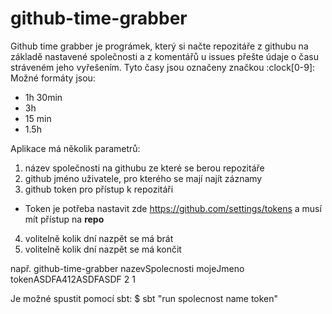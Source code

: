 # github-time-grabber

Github time grabber je prográmek, který si načte repozitáře z githubu na základě nastavené společnosti a z komentářů u issues přešte údaje o času stráveném jeho vyřešením. Tyto časy jsou označeny značkou :clock[0-9]:
Možné formáty jsou:
- 1h 30min
- 3h
- 15 min
- 1.5h

Aplikace má několik parametrů:
 1. název společnosti na githubu ze které se berou repozitáře
 2. github jméno uživatele, pro kterého se mají najít záznamy
 3. github token pro přístup k repozitáři
  - Token je potřeba nastavit zde https://github.com/settings/tokens a musí mít přístup na __repo__
 4. volitelně kolik dní nazpět se má brát
 5. volitelně kolik dní nazpět se má končit

např. github-time-grabber nazevSpolecnosti mojeJmeno tokenASDFA412ASDFASDF 2 1

Je možné spustit pomocí sbt:
$ sbt "run spolecnost name token"
